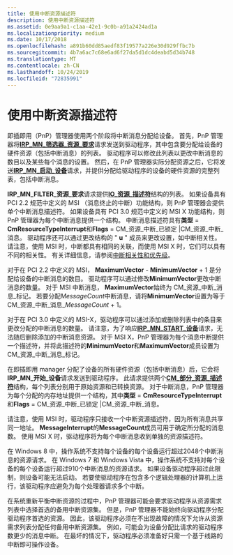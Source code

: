 ```yaml
---
title: 使用中断资源描述符
description: 使用中断资源描述符
ms.assetid: 0e9aa9a1-c1aa-42e1-9c0b-a91a2424ad1a
ms.localizationpriority: medium
ms.date: 10/17/2018
ms.openlocfilehash: a891b60dd85aedf83f19577a226e30d929ffbc7b
ms.sourcegitcommit: 4b7a6ac7c68e6ad6f27da5d1dc4deabd5d34b748
ms.translationtype: MT
ms.contentlocale: zh-CN
ms.lasthandoff: 10/24/2019
ms.locfileid: "72835991"
---
```

# <a name="using-interrupt-resource-descriptors"></a>使用中断资源描述符


即插即用（PnP）管理器使用两个阶段将中断消息分配给设备。 首先，PnP 管理器将[**IRP\_MN\_筛选器\_资源\_要求**](https://docs.microsoft.com/windows-hardware/drivers/kernel/irp-mn-filter-resource-requirements)请求发送到驱动程序，其中包含要分配给设备的硬件资源（包括中断消息）的列表。 驱动程序可以修改此列表以更改中断消息的数目以及某些每个消息的设置。 然后，在 PnP 管理器实际分配资源之后，它将发送[**IRP\_MN\_启动\_设备**](https://docs.microsoft.com/windows-hardware/drivers/kernel/irp-mn-start-device)请求，并提供分配给驱动程序的设备的硬件资源的完整列表，包括中断消息。

**IRP\_MN\_FILTER\_资源\_要求**请求提供[**IO\_资源\_描述符**](https://docs.microsoft.com/windows-hardware/drivers/ddi/wdm/ns-wdm-_io_resource_descriptor)结构的列表。 如果设备具有 PCI 2.2 规范中定义的 MSI （消息终止的中断）功能结构，则 PnP 管理器会提供单个中断消息描述符。 如果设备具有 PCI 3.0 规范中定义的 MSI X 功能结构，则 PnP 管理器为每个中断消息提供一个结构。 中断消息描述符具有**类型** = **CmResourceTypeInterrupt**和**Flags** = CM\_资源\_中断\_已锁定 |CM\_资源\_中断\_消息。 驱动程序还可以通过更改结构的 " **u** " 成员来更改设置，如中断相关性。 请注意，使用 MSI 时，中断都具有相同的关联，而使用 MSI X 时，它们可以具有不同的相关性。 有关详细信息，请参阅[中断相关性和优先级](interrupt-affinity-and-priority.md)。

对于在 PCI 2.2 中定义的 MSI， **MaximumVector** - **MinimumVector** + 1 是分配给设备的中断消息的数目。 驱动程序可以通过修改**MinimumVector**更改中断消息的数量。 对于 MSI 中断消息， **MaximumVector**始终为 CM\_资源\_中断\_消息\_标记。 若要分配*MessageCount*中断消息，请将**MinimumVector**设置为等于 CM\_资源\_中断\_消息\_*MessageCount* + 1。

对于在 PCI 3.0 中定义的 MSI-X，驱动程序可以通过添加或删除列表中的条目来更改分配的中断消息的数量。 请注意，为了响应[**IRP\_MN\_START\_设备**](https://docs.microsoft.com/windows-hardware/drivers/kernel/irp-mn-start-device)请求，无法随后删除添加的中断消息资源。 对于 MSI X，PnP 管理器为每个消息中断提供一个描述符，并将此描述符的**MinimumVector**和**MaximumVector**成员设置为 CM\_资源\_中断\_消息\_标记。

在即插即用 manager 分配了设备的所有硬件资源（包括中断消息）后，它会将**IRP\_MN\_开始\_设备**请求发送到驱动程序。 此请求提供两个[**CM\_部分\_资源\_描述符**](https://docs.microsoft.com/windows-hardware/drivers/ddi/wdm/ns-wdm-_cm_partial_resource_descriptor)结构，每个列表分别用于原始资源和已转换资源。 对于中断消息，PnP 管理器为每个分配的内存地址提供一个结构，其中**类型** = **CmResourceTypeInterrupt**和**Flags** = CM\_资源\_中断\_已锁定 |CM\_资源\_中断\_消息。

请注意，使用 MSI 时，驱动程序只接收一个中断资源描述符，因为所有消息共享同一地址。 **MessageInterrupt**的**MessageCount**成员可用于确定所分配的消息数。 使用 MSI X 时，驱动程序将为每个中断消息收到单独的资源描述符。

在 Windows 8 中，操作系统不支持每个设备的每个设备运行超过2048个中断消息的资源请求。 在 Windows 7 和 Windows Vista 中，操作系统不支持对每个设备的每个设备运行超过910个中断消息的资源请求。 如果设备驱动程序超过此限制，则设备可能无法启动。 若要使驱动程序在包含多个逻辑处理器的计算机上运行，该驱动程序应避免为每个处理器请求多个中断。

在系统重新平衡中断资源的过程中，PnP 管理器可能会要求驱动程序从资源需求列表中选择首选的备用中断资源集。 但是，PnP 管理器不能始终向驱动程序分配驱动程序首选的资源。 因此，该驱动程序必须在不出现故障的情况下允许从资源需求列表分配任何备用中断资源集。 例如，可能会为设备分配比请求的驱动程序数更少的消息中断。 在最坏的情况下，驱动程序必须准备好只需一个基于线路的中断即可操作设备。

 

 




